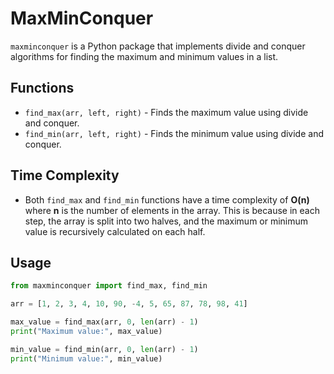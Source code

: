 # MaxMinConquer

`maxminconquer` is a Python package that implements divide and conquer algorithms for finding the maximum and minimum values in a list.

## Functions

- `find_max(arr, left, right)` - Finds the maximum value using divide and conquer.
- `find_min(arr, left, right)` - Finds the minimum value using divide and conquer.

## Time Complexity

- Both `find_max` and `find_min` functions have a time complexity of **O(n)** where **n** is the number of elements in the array. This is because in each step, the array is split into two halves, and the maximum or minimum value is recursively calculated on each half.

## Usage

```python
from maxminconquer import find_max, find_min

arr = [1, 2, 3, 4, 10, 90, -4, 5, 65, 87, 78, 98, 41]

max_value = find_max(arr, 0, len(arr) - 1)
print("Maximum value:", max_value)

min_value = find_min(arr, 0, len(arr) - 1)
print("Minimum value:", min_value)
